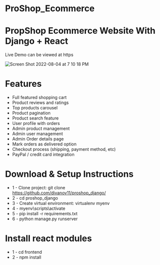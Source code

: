 # ProShop_Ecommerce

# PropShop Ecommerce Website With Django + React

Live Demo can be viewed at https


![Screen Shot 2022-08-04 at 7 10 18 PM](https://user-images.githubusercontent.com/98242760/183220523-77eba652-d4b1-4c96-bcb8-5f4b44182292.png)



# Features
* Full featured shopping cart
* Product reviews and ratings
* Top products carousel
* Product pagination
* Product search feature
* User profile with orders
* Admin product management
* Admin user management
* Admin Order details page
* Mark orders as delivered option
* Checkout process (shipping, payment method, etc)
* PayPal / credit card integration


# Download & Setup Instructions

* 1 - Clone project: git clone https://github.com/divanov11/proshop_django/
* 2 - cd proshop_django
* 3 - Create virtual environment: virtualenv myenv
* 4 - myenv\scripts\activate
* 5 - pip install -r requirements.txt
* 6 - python manage.py runserver

# Install react modules
* 1 - cd frontend
* 2 - npm install
